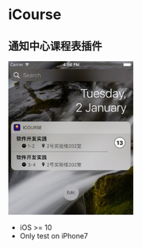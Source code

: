 # iCourse
## 通知中心课程表插件 </br>
 <img src="https://raw.githubusercontent.com/Arrow-Li/iCourse/master/ScreenShot.jpg" width = "50%" height = "50%" alt="ss" align=center/>

* iOS >= 10
* Only test on iPhone7

